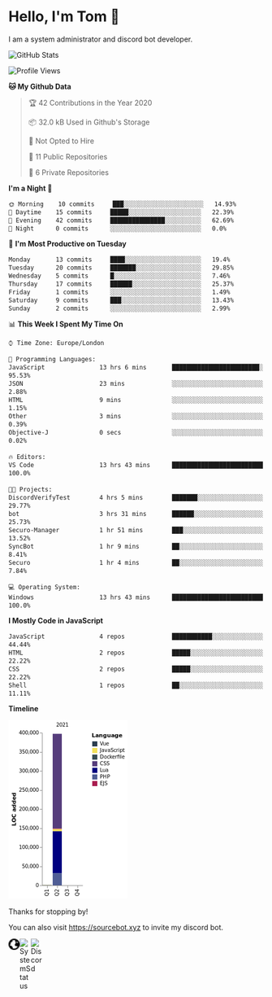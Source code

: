 # Hello, I'm Tom 👋

I am a system administrator and discord bot developer.


![GitHub Stats][stats]

<!--START_SECTION:waka-->
![Profile Views](http://img.shields.io/badge/Profile%20Views-16-blue)

**🐱 My Github Data** 

> 🏆 42 Contributions in the Year 2020
 > 
> 📦 32.0 kB Used in Github's Storage 
 > 
> 🚫 Not Opted to Hire
 > 
> 📜 11 Public Repositories
 > 
> 🔑 6 Private Repositories 

**I'm a Night 🦉** 

```text
🌞 Morning    10 commits     ███░░░░░░░░░░░░░░░░░░░░░░   14.93% 
🌆 Daytime    15 commits     █████░░░░░░░░░░░░░░░░░░░░   22.39% 
🌃 Evening    42 commits     ███████████████░░░░░░░░░░   62.69% 
🌙 Night      0 commits      ░░░░░░░░░░░░░░░░░░░░░░░░░   0.0%

```
📅 **I'm Most Productive on Tuesday** 

```text
Monday       13 commits     ████░░░░░░░░░░░░░░░░░░░░░   19.4% 
Tuesday      20 commits     ███████░░░░░░░░░░░░░░░░░░   29.85% 
Wednesday    5 commits      █░░░░░░░░░░░░░░░░░░░░░░░░   7.46% 
Thursday     17 commits     ██████░░░░░░░░░░░░░░░░░░░   25.37% 
Friday       1 commits      ░░░░░░░░░░░░░░░░░░░░░░░░░   1.49% 
Saturday     9 commits      ███░░░░░░░░░░░░░░░░░░░░░░   13.43% 
Sunday       2 commits      ░░░░░░░░░░░░░░░░░░░░░░░░░   2.99%

```


📊 **This Week I Spent My Time On** 

```text
⌚︎ Time Zone: Europe/London

💬 Programming Languages: 
JavaScript               13 hrs 6 mins       ████████████████████████░   95.53% 
JSON                     23 mins             ░░░░░░░░░░░░░░░░░░░░░░░░░   2.88% 
HTML                     9 mins              ░░░░░░░░░░░░░░░░░░░░░░░░░   1.15% 
Other                    3 mins              ░░░░░░░░░░░░░░░░░░░░░░░░░   0.39% 
Objective-J              0 secs              ░░░░░░░░░░░░░░░░░░░░░░░░░   0.02%

🔥 Editors: 
VS Code                  13 hrs 43 mins      █████████████████████████   100.0%

🐱‍💻 Projects: 
DiscordVerifyTest        4 hrs 5 mins        ███████░░░░░░░░░░░░░░░░░░   29.77% 
bot                      3 hrs 31 mins       ██████░░░░░░░░░░░░░░░░░░░   25.73% 
Securo-Manager           1 hr 51 mins        ███░░░░░░░░░░░░░░░░░░░░░░   13.52% 
SyncBot                  1 hr 9 mins         ██░░░░░░░░░░░░░░░░░░░░░░░   8.41% 
Securo                   1 hr 4 mins         ██░░░░░░░░░░░░░░░░░░░░░░░   7.84%

💻 Operating System: 
Windows                  13 hrs 43 mins      █████████████████████████   100.0%

```

**I Mostly Code in JavaScript** 

```text
JavaScript               4 repos             ███████████░░░░░░░░░░░░░░   44.44% 
HTML                     2 repos             █████░░░░░░░░░░░░░░░░░░░░   22.22% 
CSS                      2 repos             █████░░░░░░░░░░░░░░░░░░░░   22.22% 
Shell                    1 repos             ██░░░░░░░░░░░░░░░░░░░░░░░   11.11%

```


**Timeline**

![Chart not found](https://github.com/TomSmith-Developer/TomSmith-Developer/blob/master/charts/bar_graph.png) 


<!--END_SECTION:waka-->

Thanks for stopping by!

You can also visit https://sourcebot.xyz to invite my discord bot.

[<img align="left" alt="tomdeveloper.xyz" width="22px" src="https://raw.githubusercontent.com/iconic/open-iconic/master/svg/globe.svg" />][website]
[<img align="left" alt="SystemStatus" width="22px" src="https://cdn.jsdelivr.net/npm/simple-icons@v3/icons/serverfault.svg" />][server-status]
[<img align="left" alt="Discord" width="22px" src="https://cdn.jsdelivr.net/npm/simple-icons@v3/icons/discord.svg" />][discord]

[website]: https://tomdeveloper.xyz
[server-status]: https://status.tomdeveloper.systems
[discord]: https://discord.com/invite/6nW5SKr
[stats]: https://github-readme-stats.vercel.app/api?username=TomSmith-Developer&show_icons=true&count_private=true&hide_title=true&hide_rank=true

